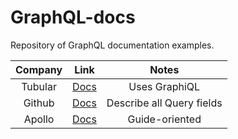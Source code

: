 # GraphQL-docs
Repository of GraphQL documentation examples.

| Company   |      Link      |  Notes |
|:----------:|:-------------:|:------:|
| Tubular |  [Docs](https://developer.tubular.io/) | Uses GraphiQL |
| Github |    [Docs](https://developer.github.com/v4/)   |   Describe all Query fields |
| Apollo | [Docs](https://www.apollographql.com/docs/react/react-apollo-migration.html) |    Guide-oriented |
